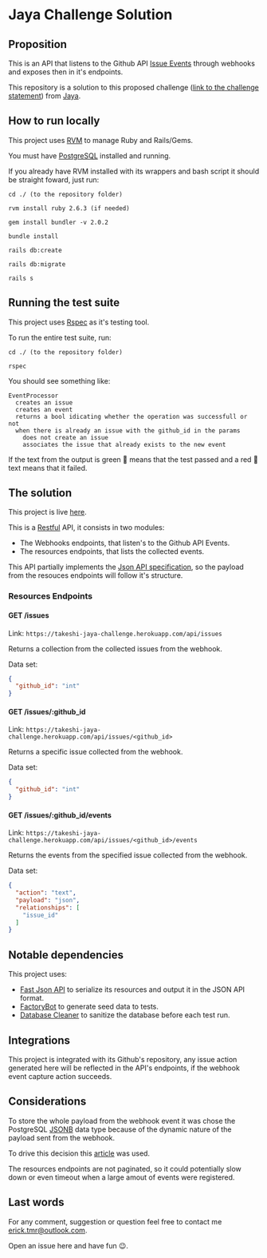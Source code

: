 # Jaya Challenge Solution

## Proposition

This is an API that listens to the Github API [Issue Events](https://developer.github.com/v3/activity/events/types/#issuesevent "Github API's documentation") through webhooks and exposes then in it's endpoints.

This repository is a solution to this proposed challenge ([link to the challenge statement](https://takeshi-jaya-challenge.herokuapp.com/developer-test-v2.1.pdf "Repository problem statement")) from [Jaya](https://jaya.tech/ "Jaya's Homepage").

## How to run locally

This project uses [RVM](https://rvm.io/ "RVM's Homepage") to manage Ruby and Rails/Gems.

You must have [PostgreSQL](https://www.postgresql.org/ "PostgreSQL's Homepage") installed and running.

If you already have RVM installed with its wrappers and bash script it should be straight foward, just run:

```
cd ./ (to the repository folder)

rvm install ruby 2.6.3 (if needed)

gem install bundler -v 2.0.2

bundle install

rails db:create

rails db:migrate

rails s
```

## Running the test suite

This project uses [Rspec](https://rspec.info/ "Rspec's Homepage") as it's testing tool.

To run the entire test suite, run:

```
cd ./ (to the repository folder)

rspec
```

You should see something like:

```
EventProcessor
  creates an issue
  creates an event
  returns a bool idicating whether the operation was successfull or not
  when there is already an issue with the github_id in the params
    does not create an issue
    associates the issue that already exists to the new event
```

If the text from the output is green :green_heart: means that the test passed and a red :red_circle: text means that it failed.

## The solution

This project is live [here](https://takeshi-jaya-challenge.herokuapp.com/ "Repository Heroku link").

This is a [Restful](https://restfulapi.net/ "Restful API explanation") API, it consists in two modules:

* The Webhooks endpoints, that listen's to the Github API Events.
* The resources endpoints, that lists the collected events.

This API partially implements the [Json API specification](https://jsonapi.org/ "Json API's Homepage"), so the payload from the resouces endpoints will follow it's structure.

### Resources Endpoints

#### GET /issues

Link: `https://takeshi-jaya-challenge.herokuapp.com/api/issues`

Returns a collection from the collected issues from the webhook.

Data set:
```json
{
  "github_id": "int"
}
```

#### GET /issues/:github_id

Link: `https://takeshi-jaya-challenge.herokuapp.com/api/issues/<github_id>`

Returns a specific issue collected from the webhook.

Data set:
```json
{
  "github_id": "int"
}
```

#### GET /issues/:github_id/events

Link: `https://takeshi-jaya-challenge.herokuapp.com/api/issues/<github_id>/events`

Returns the events from the specified issue collected from the webhook.

Data set:
```json
{
  "action": "text",
  "payload": "json",
  "relationships": [
    "issue_id"
  ]
}
```

## Notable dependencies

This project uses:

* [Fast Json API](https://github.com/Netflix/fast_jsonapi "Fast Json API's Homepage") to serialize its resources and output it in the JSON API format.
* [FactoryBot](https://github.com/thoughtbot/factory_bot "FactoryBot's Homepage") to generate seed data to tests.
* [Database Cleaner](https://github.com/DatabaseCleaner/database_cleaner "Database Cleaner's Homepage") to sanitize the database before each test run.

## Integrations

This project is integrated with its Github's repository, any issue action generated here will be reflected in the API's endpoints, if the webhook event capture action succeeds.

## Considerations

To store the whole payload from the webhook event it was chose the PostgreSQL [JSONB](https://www.postgresql.org/docs/current/datatype-json.html "PostgreSQL JSONB data type explanation") data type because of the dynamic nature of the payload sent from the webhook.

To drive this decision this [article](https://www.citusdata.com/blog/2016/07/14/choosing-nosql-hstore-json-jsonb/ "JSON vs JSONB article") was used.

The resources endpoints are not paginated, so it could potentially slow down or even timeout when a large amout of events were registered.

## Last words

For any comment, suggestion or question feel free to contact me erick.tmr@outlook.com.

Open an issue here and have fun :wink:.
